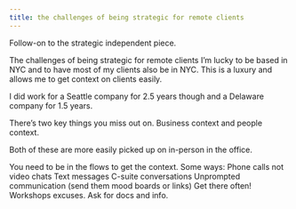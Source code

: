 ```yaml
---
title: the challenges of being strategic for remote clients
---
```


Follow-on to the strategic independent piece.

The challenges of being strategic for remote clients
I’m lucky to be based in NYC and to have most of my clients also be in NYC. This is a luxury and allows me to get context on clients easily.

I did work for a Seattle company for 2.5 years though and a Delaware company for 1.5 years.

There’s two key things you miss out on. Business context and people context.

Both of these are more easily picked up on in-person in the office.

You need to be in the flows to get the context.
Some ways:
Phone calls not video chats
Text messages
C-suite conversations
Unprompted communication (send them mood boards or links)
Get there often! Workshops excuses.
Ask for docs and info.
